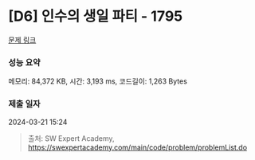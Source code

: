 # [D6] 인수의 생일 파티 - 1795 

[문제 링크](https://swexpertacademy.com/main/code/problem/problemDetail.do?contestProbId=AV4xuqCqBeUDFAUx) 

### 성능 요약

메모리: 84,372 KB, 시간: 3,193 ms, 코드길이: 1,263 Bytes

### 제출 일자

2024-03-21 15:24



> 출처: SW Expert Academy, https://swexpertacademy.com/main/code/problem/problemList.do